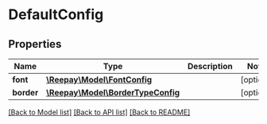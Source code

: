 # DefaultConfig

## Properties
Name | Type | Description | Notes
------------ | ------------- | ------------- | -------------
**font** | [**\Reepay\Model\FontConfig**](FontConfig.md) |  | [optional] 
**border** | [**\Reepay\Model\BorderTypeConfig**](BorderTypeConfig.md) |  | [optional] 

[[Back to Model list]](../../README.md#documentation-for-models) [[Back to API list]](../../README.md#documentation-for-api-endpoints) [[Back to README]](../../README.md)

